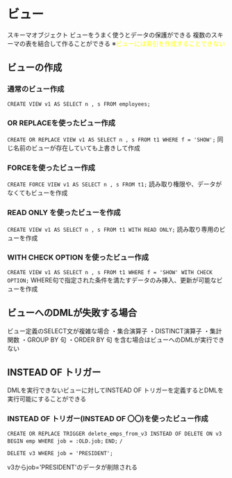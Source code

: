 # ビュー
スキーマオブジェクト
ビューをうまく使うとデータの保護ができる
複数のスキーマの表を結合して作ることができる
※<font color="#ffff00">ビューには索引を作成することできない</font>
## ビューの作成
### 通常のビュー作成
`CREATE VIEW v1 AS SELECT n , s FROM employees;`
### OR REPLACEを使ったビュー作成
`CREATE OR REPLACE VIEW v1 AS SELECT n , s FROM t1 WHERE f = 'SHOW';`
同じ名前のビューが存在していても上書きして作成
### FORCEを使ったビュー作成
`CREATE FORCE VIEW v1 AS SELECT n , s FROM t1;`
読み取り権限や、データがなくてもビューを作成
### READ ONLY を使ったビューを作成
`CREATE VIEW v1 AS SELECT n , s FROM t1 WITH READ ONLY;`
読み取り専用のビューを作成
### WITH CHECK OPTION を使ったビュー作成
`CREATE VIEW v1 AS SELECT n , s FROM t1 WHERE f = 'SHOW' WITH CHECK OPTION;`
WHERE句で指定された条件を満たすデータのみ挿入、更新が可能なビューを作成
## ビューへのDMLが失敗する場合
ビュー定義のSELECT文が複雑な場合
・集合演算子
・DISTINCT演算子
・集計関数
・GROUP BY 句
・ORDER BY 句
を含む場合はビューへのDMLが実行できない
## INSTEAD OF トリガー
DMLを実行できないビューに対してINSTEAD OF トリガーを定義するとDMLを実行可能にすることができる
### INSTEAD OF トリガー(INSTEAD OF 〇〇)を使ったビュー作成
`CREATE OR REPLACE TRIGGER delete_emps_from_v3 INSTEAD OF DELETE ON v3`
`BEGIN emp WHERE job = :OLD.job;`
`END;`
`/`

`DELETE v3 WHERE job = 'PRESIDENT';`

v3からjob='PRESIDENT'のデータが削除される

